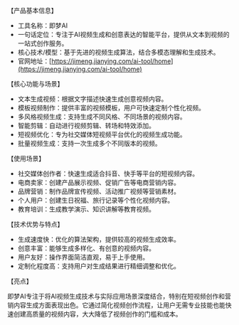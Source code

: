 【产品基本信息】
- 工具名称：即梦AI
- 一句话定位：专注于AI视频生成和创意表达的智能平台，提供从文本到视频的一站式创作服务。
- 核心技术/模型：基于先进的视频生成算法，结合多模态理解和生成技术。
- 官网地址：[https://jimeng.jianying.com/ai-tool/home](https://jimeng.jianying.com/ai-tool/home)

【核心功能与场景】
- 文本生成视频：根据文字描述快速生成创意视频内容。
- 模板视频制作：提供丰富的视频模板，用户可快速定制个性化视频。
- 多风格视频生成：支持生成不同风格、不同场景的视频内容。
- 智能剪辑：自动进行视频剪辑、转场和特效添加。
- 短视频优化：专为社交媒体短视频平台优化的视频生成功能。
- 批量视频生成：支持一次生成多个不同版本的视频。

【使用场景】
- 社交媒体创作者：快速生成适合抖音、快手等平台的短视频内容。
- 电商卖家：创建产品展示视频、促销广告等电商营销内容。
- 品牌营销：制作品牌宣传视频、活动推广视频等营销素材。
- 个人用户：创建生日祝福、旅行记录等个性化视频内容。
- 教育培训：生成教学演示、知识讲解等教育视频。

【技术优势与特点】
- 生成速度快：优化的算法架构，提供较高的视频生成效率。
- 创意丰富：能够生成多样化、有创意的视频内容。
- 用户友好：操作界面简洁直观，易于上手使用。
- 定制化程度高：支持用户对生成结果进行精细调整和优化。

【亮点】

即梦AI专注于将AI视频生成技术与实际应用场景深度结合，特别在短视频创作和营销内容生成方面表现出色。它通过简化视频创作流程，让用户无需专业技能也能快速创建高质量的视频内容，大大降低了视频创作的门槛和成本。